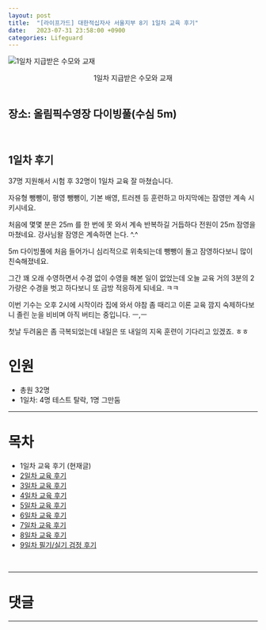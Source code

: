 ```yaml
---
layout: post
title:  "[라이프가드] 대한적십자사 서울지부 8기 1일차 교육 후기"
date:   2023-07-31 23:58:00 +0900
categories: Lifeguard
---
```


![1일차 지급받은 수모와 교재](https://github.com/neoroman/neoroman.github.io/raw/main/_images/lifeguard/Lifeguard-day1.jpg)
<center>1일차 지급받은 수모와 교재</center>

<BR />

## 장소: 올림픽수영장 다이빙풀(수심 5m)

<BR />

## 1일차 후기

37명 지원해서 시험 후 32명이 1일차 교육 잘 마쳤습니다. 

자유형 뺑뺑이, 평영 뺑뺑이, 기본 배영, 트러젠 등 훈련하고 마지막에는 잠영만 계속 시키시네요. 

처음에 몇몇 분은 25m 를 한 번에 못 와서 계속 반복하길 거듭하다 전원이 25m 잠영을 마쳤네요.  강사님왈 잠영은 계속하면 는다. ^.^

5m 다이빙풀에 처음 들어가니 심리적으로 위축되는데 뺑뺑이 돌고 잠영하다보니 많이 친숙해졌네요. 

그간 꽤 오래 수영하면서 수경 없이 수영을 해본 일이 없었는데 오늘 교육 거의 3분의 2가량은 수경을 벗고 하다보니 또 금방 적응하게 되네요. ㅋㅋ

이번 기수는 오후 2시에 시작이라 집에 와서 야참 좀 때리고 이론 교육 깜지 숙제하다보니 졸린 눈을 비비며 아직 버티는 중입니다. ㅡ,ㅡ

첫날 두려움은 좀 극복되었는데 내일은 또 내일의 지옥 훈련이 기다리고 있겠죠. ㅎㅎ

# 인원
 - 총원 32명
 - 1일차: 4명 테스트 탈락, 1명 그만둠


---
# 목차
- 1일차 교육 후기 (현재글)
- [2일차 교육 후기][day-2]
- [3일차 교육 후기][day-3]
- [4일차 교육 후기][day-4]
- [5일차 교육 후기][day-5]
- [6일차 교육 후기][day-6]
- [7일차 교육 후기][day-7]
- [8일차 교육 후기][day-8]
- [9일차 필기/실기 검정 후기][day-9]

<BR />

---

# 댓글
<script src="https://utteranc.es/client.js"
        repo="neoroman/neoroman.github.io"
        issue-term="pathname"
        label="utterances"
        theme="github-light"
        crossorigin="anonymous"
        async>
</script>

---

[day-1]: /RedCross-Lifeguard-day1
[day-2]: /RedCross-Lifeguard-day2
[day-3]: /RedCross-Lifeguard-day3
[day-4]: /RedCross-Lifeguard-day4
[day-5]: /RedCross-Lifeguard-day5
[day-6]: /RedCross-Lifeguard-day6
[day-7]: /RedCross-Lifeguard-day7
[day-8]: /RedCross-Lifeguard-day8
[day-9]: /RedCross-Lifeguard-day9
